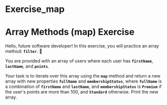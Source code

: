 # Exercise_map

# Array Methods (map) Exercise

Hello, future software developer! In this exercise, you will practice an array method: **`filter`**. 🥳

You are provided with an array of users where each user has **`firstName`**, **`lastName`**, and **`points`**.

Your task is to iterate over this array using the **`map`** method and return a new array with new properties **`fullName`** and **`membershipStatus`**, where **`fullName`** is a combination of **`firstName`** and **`lastName`**, and **`membershipStatus`** is **`Premium`** if the user's points are more than 100, and **`Standard`** otherwise. Print the new array.
